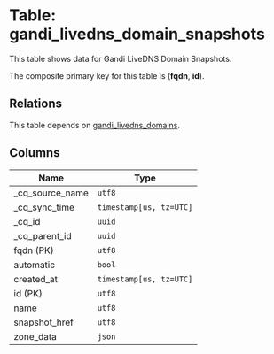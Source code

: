 # Table: gandi_livedns_domain_snapshots

This table shows data for Gandi LiveDNS Domain Snapshots.

The composite primary key for this table is (**fqdn**, **id**).

## Relations

This table depends on [gandi_livedns_domains](gandi_livedns_domains).

## Columns

| Name          | Type          |
| ------------- | ------------- |
|_cq_source_name|`utf8`|
|_cq_sync_time|`timestamp[us, tz=UTC]`|
|_cq_id|`uuid`|
|_cq_parent_id|`uuid`|
|fqdn (PK)|`utf8`|
|automatic|`bool`|
|created_at|`timestamp[us, tz=UTC]`|
|id (PK)|`utf8`|
|name|`utf8`|
|snapshot_href|`utf8`|
|zone_data|`json`|